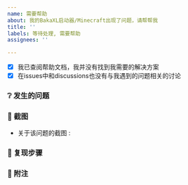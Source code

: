 ```yaml
---
name: 需要帮助
about: 我的BakaXL启动器/Minecraft出现了问题，请帮帮我
title: ''
labels: 等待处理, 需要帮助
assignees: ''

---
```


<!-- 如果你不确认这些内容请将 [x] 中的 x 删除 -->
- [x] 我已查阅帮助文档，我并没有找到我需要的解决方案
- [x] 在issues中和discussions也没有与我遇到的问题相关的讨论

### :grey_question: 发生的问题

<!-- 请在此处描述您是如何遇到这个问题的 -->


### :eyes: 截图
<!-- 您只需要将图片拖入这个文本框就能导入图片 -->
- 关于该问题的截图 :

<!-- 将图片拖至上方 -->

### :mag_right: 复现步骤

<!-- 在此处写上您的操作 -->


### :page_with_curl: 附注

<!-- 如果还有什么其他想说的可以在此写上 -->

<!-- 若您完全不会编写Markdown文档您可以添加QQ群:480455628 寻求即时聊天的协助 当然有可能没有人回复您 -->
